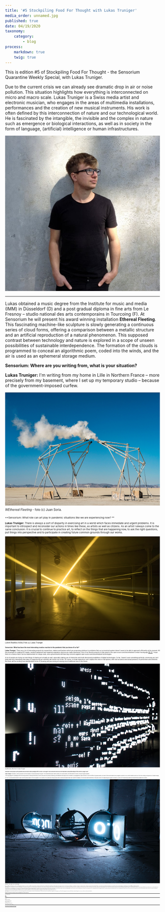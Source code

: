 ```yaml
---
title: '#5 Stockpiling Food For Thought with Lukas Truniger'
media_order: unnamed.jpg
published: true
date: 04/19/2020
taxonomy:
    category:
        - blog
process:
    markdown: true
    twig: true
---
```


This is edition #5 of Stockpiling Food For Thought - the Sensorium Quarantine Weekly Special, with Lukas Truniger.         


Due to the current crisis we can already see dramatic drop in air or noise pollution. This situation highlights how everything is interconnected on micro and macro scale.  Lukas Truniger is a Swiss media artist and electronic musician, who engages in the areas of multimedia installations, performances and the creation of new musical instruments. His work is often defined by this interconnection of nature and our technological world. He is fascinated by the intangible, the invisible and the complex in nature such as emergence or biological interactions, as well as in society in the form of language, (artificial) intelligence or human infrastructures. 





![](unnamed.jpg)

***




Lukas obtained a music degree from the Institute for music and media (IMM) in Düsseldorf (D) and a post gradual diploma in fine arts from Le Fresnoy – studio national des arts contemporains in Tourcoing (F). At Sensorium he will present his award winning installation **Ethereal Fleeting**. This fascinating machine-like sculpture is slowly generating a continuous series of cloud forms, offering a comparison between a metallic structure and an artificial reproduction of a natural phenomenon. This supposed contrast between technology and nature is explored in a scope of unseen possibilities of sustainable interdependence. The formation of the clouds is programmed to conceal an algorithmic poem, coded into the winds, and the air is used as an ephemeral storage medium.


    
    
    
**Sensorium: Where are you writing from, what is your situation?**
    
    
**Lukas Truniger:** I'm writing from my home in Lille in Northern France – more precisely from my basement, where I set up my temporary studio – because of the government-imposed curfew.



    

![](unnamed%281%29.jpg)
<br/><small><small>_WEthereal Fleeting_ - foto (c) Juan Soria.<small><small>
    
    
**Sensorium: What role can art play in pandemic situations like we are experiencing now? **
    
    
**Lukas Truniger:** There is always a sort of disparity in exercising art in a world which faces immediate and urgent problems. It is important to introspect and reconsider our actions in times like these, as artists as well as citizens.
As an artist I always come to the same conclusion: It is crucial to continue to practice art, to reflect on the things that are happening now, to ask the right questions, put things into perspective and to participate in creating future common grounds through our works.


    

![](unnamed.png)
<br/><small><small>_Latent Realities InSitu3_ foto (c) Lukas Truniger.<small><small>  
    
    
**Sensorium: What has been the most interesting creative reaction to the pandemic that you know of so far?**


**Lukas Truniger:** There are a lot of interesting projects by researchers, makers and hackers which are proposing solutions to problems that our economical system doesn't seem to be able to approach efficiently at the moment. All the proposals for making DIY masks, medical equipment and repairing respiratory devices are really impressive. One of my favorite projects in that extent is the open source and decentralized contact tracing app [DP-3T](https://github.com/DP-3T/). I hope there is a chance that it can be implemented on a large scale, since governments still have big concerns against open source and decentralized technologies.

A lot of people are trying out new things of sharing art virtually as well, especially making use of interactive and multi directional possibilities of digital technologies. So far, I haven't seen something perfectly convincing yet, but I think that very interesting new ways of experiencing art remotely will evolve out of this.
Of course, a virtual experience can't replace the ones in real spaces, with real acoustics and actual presence of performers and artworks. But there will be exciting new disembodied forms of showing and perceiving art among more traditional ones in the future.



    
![](unnamed%281%29.png)
<br/><small><small>_dejaEntendu_ inSitu foto (c) Lukas Truniger<small><small>   
    

**Sensorium: Some people say this pandemic will accelerate a wider paradigm shift in society. Do you agree? Can you describe how you see the importance and potential impact of this event on a larger scale?**


**Lukas Truniger:** Personally, I am still shocked to see the situation in Europe and around the globe. The overwhelmed public health systems, the closed borders, the enforcement of control, the lack of global solidarity.
    
    
I see a big danger for a paradigm shift in the wrong direction: national protectionism, forced social (and not physical) distancing, authoritarianism and large scale surveillance, all propagated as viable methods to solve the effects of global problems. We have to find real innovative and courageous solutions to our current situation as well as to the ever looming consequences of climate change.
    
    
For me, it is an important moment to take concrete political stances: for true solidarity in our societies, for a united and strong Europe (with a universal European health care system for example), for more and smart investments in the public sector, for establishing post growth economies, as well as for redistributing wealth and implementing equitable tax systems.

 


    
![](unnamed%282%29.png)
<br/><small><small>_Membranes_ - Mex Festival - foto (c) Lukas Truniger<small><small>
    
  
    
**Sensorium: When we look at biomimetics, where natural design elements and processes are used as a model for new materials, devices and tools it is clear that tech is very closely bound to natural phenomena. 
Some people see the emergence of new tech - such as the internet of things as a second nature, or rather not as a separate actor but as an inherent consequence of natural evolution. There is a very particular connection between tech and nature in your work. To me it shows us how technology was actually always part of nature. What do you think about this idea?**


**Lukas Truniger:** This is something that drives me a lot in my work. Biologists are continually discovering that our once considered unique human skills like the use of tools, architecture, farming or medicine (and thus the use of technology), but also other aspects of our culture like communication, grief, intoxication or sexual pleasure aren't exclusive to humans at all. It is truly amazing to see that evolution indeed seems to drive living beings in a sort of "cultural" and "technological" development. The boundaries delimiting the living and the inorganic, the cultural being and the wilderness are becoming more fluid thanks to these advancements in our understanding of nature.
    
    
On the other hand, it is also interesting to notice that we discover all of this with the help of advanced tools like machine learning and data science. We may have not been able to grasp the inherent character of technology within nature without the help of sophisticated technology. Maybe it was necessary that science had to change our point of view from a very anthropocentric one to something a bit broader. Technologies always impose an alteration of perception and change of perspective. There is a big potential of cultural introspection in these tools. Since we are trying to mimic some of our essential competences like the creation of art, innovation and design with computers by the means of artificial intelligence, we are reflecting our own abilities back through these digital entities. Maybe this helps to establish a more inclusive and interconnected concept of ourselves within nature.



**Sensorium: In your work you examine the emergence of all kinds of systems - be it natural or societal. Do you see some interesting unusual patterns emerging now as a direct or indirect consequence of the current crisis? **
 
    
    
**Lukas Truniger:** Since a lot of the systemic effects of our society have been brought down a notch by the pandemic, other aspects can manifest themselves. I think the lack of urban noise and pollution has a big impact of sharpening our senses. Personally, I'm getting much more aware of all the plants and animals living with us in our cities, now that we can hear and see them better.


    
_    
**Thank you very much Lukas for sharing your experience and taking the time to answer our questions.**_
    
    
    
***

Lukas Truniger online:
    
    
[Web](https://lukastruniger.net/)
    
    


[Instagram ](https://www.instagram.com/lukas.truniger/)
    

***

Credits:


Writing: Juraj Hoppan
    
Interviewee: Lukas Truniger
    
Editing: Saša Buricová
    
Publishing: Sensorium Festival
    
Pictures: Courtesy of Lukas Truniger 
    
***
    
[Previous editions - Stockpiling Food For Thought](https://sensorium.is/#food_for_thought)
